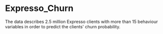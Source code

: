 # Expresso_Churn
The data describes 2.5 million Expresso clients with more than 15 behaviour variables in order to predict the clients' churn probability.

